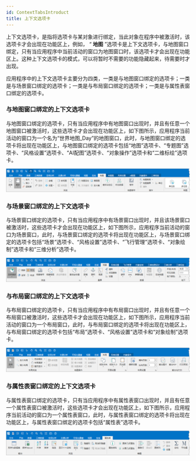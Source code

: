 ```yaml
---
id: ContextTabsIntroduct
title: 上下文选项卡
---
```

上下文选项卡，是指将选项卡与某对象进行绑定，当此对象在程序中被激活时，该选项卡才会出现在功能区上，例如， “ **地图**
”选项卡是上下文选项卡，与地图窗口绑定，只有当应用程序中当前活动的窗口为地图窗口时，该选项卡才会出现在功能区上。这种上下文选项卡的模式，可以将暂时不需要的功能隐藏起来，待需要时才出现。

应用程序中的上下文选项卡主要分为四类，一类是与地图窗口绑定的选项卡；一类是与场景窗口绑定的选项卡；一类是与布局窗口绑定的选项卡；一类是与属性表窗口绑定的选项卡。

### 与地图窗口绑定的上下文选项卡

与地图窗口绑定的选项卡，只有当应用程序中有地图窗口出现时，并且有任意一个地图窗口被激活时，这些选项卡才会出现在功能区上，如下图所示，应用程序当前活动的窗口为一个名为“世界地图_Day”的地图窗口，此时，与地图窗口绑定的选项卡将出现在功能区上，与地图窗口绑定的选项卡包括“地图”选项卡、“专题图”选项卡、“风格设置”选项卡、“AI配图”选项卡、“对象操作”选项卡和“二维标绘”选项卡。

![](img/tabsBindingMapWin.png)  

  
### 与场景窗口绑定的上下文选项卡

与场景窗口绑定的选项卡，只有当应用程序中有场景窗口出现时，并且该场景窗口被激活时，这些选项卡才会出现在功能区上，如下图所示，应用程序当前活动的窗口为场景窗口，此时，与场景窗口绑定的选项卡将出现在功能区上，与场景窗口绑定的选项卡包括“场景”选项卡、“风格设置”选项卡、“飞行管理”选项卡、“对象绘制”选项卡和“三维分析”选项卡。

![](img/tabsBindingSceneWin.png)  

  
### 与布局窗口绑定的上下文选项卡

与布局窗口绑定的选项卡，只有当应用程序中有布局窗口出现时，并且有任意一个布局窗口被激活时，这些选项卡才会出现在功能区上，如下图所示，应用程序当前活动的窗口为一个布局窗口，此时，与布局窗口绑定的选项卡将出现在功能区上，与布局窗口绑定的选项卡包括“布局”选项卡、“风格设置”选项卡和“对象绘制”选项卡。

![](img/tabsBindingLayoutWin.png)  

  
### 与属性表窗口绑定的上下文选项卡

与属性表窗口绑定的选项卡，只有当应用程序中有属性表窗口出现时，并且有任意一个属性表窗口被激活时，这些选项卡才会出现在功能区上，如下图所示，应用程序当前活动的窗口为一个属性表窗口，此时，与属性表窗口绑定的选项卡将出现在功能区上，与属性表窗口绑定的选项卡包括“属性表”选项卡。

![](img/tabsBindingTabular.png)  

